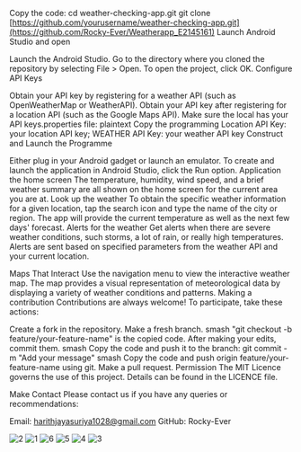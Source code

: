 Copy the code: cd weather-checking-app.git git clone [https://github.com/yourusername/weather-checking-app.git](https://github.com/Rocky-Ever/Weatherapp_E2145161)
Launch Android Studio and open

Launch the Android Studio.
Go to the directory where you cloned the repository by selecting File > Open.
To open the project, click OK.
Configure API Keys

Obtain your API key by registering for a weather API (such as OpenWeatherMap or WeatherAPI).
Obtain your API key after registering for a location API (such as the Google Maps API).
Make sure the local has your API keys.properties file:
plaintext
Copy the programming
Location API Key: your location API key; WEATHER API Key: your weather API key
Construct and Launch the Programme

Either plug in your Android gadget or launch an emulator.
To create and launch the application in Android Studio, click the Run option.
Application
the home screen
The temperature, humidity, wind speed, and a brief weather summary are all shown on the home screen for the current area you are at.
Look up the weather
To obtain the specific weather information for a given location, tap the search icon and type the name of the city or region.
The app will provide the current temperature as well as the next few days' forecast.
Alerts for the weather
Get alerts when there are severe weather conditions, such storms, a lot of rain, or really high temperatures.
Alerts are sent based on specified parameters from the weather API and your current location.

Maps That Interact
Use the navigation menu to view the interactive weather map.
The map provides a visual representation of meteorological data by displaying a variety of weather conditions and patterns.
Making a contribution
Contributions are always welcome! To participate, take these actions:

Create a fork in the repository.
Make a fresh branch.
smash
"git checkout -b feature/your-feature-name" is the copied code.
After making your edits, commit them.
smash
Copy the code and push it to the branch: git commit -m "Add your message"
smash
Copy the code and push origin feature/your-feature-name using git.
Make a pull request.
Permission
The MIT Licence governs the use of this project. Details can be found in the LICENCE file.

Make Contact
Please contact us if you have any queries or recommendations:

Email: harithjayasuriya1028@gmail.com
GitHub: Rocky-Ever

![2](https://github.com/Rocky-Ever/Weatherapp_E2145161/assets/124973131/5003b1c2-5683-41e7-9c65-b6795f7c4b4e)
![1](https://github.com/Rocky-Ever/Weatherapp_E2145161/assets/124973131/47873317-fd1b-4e21-bae9-01b85c4b863a)
![6](https://github.com/Rocky-Ever/Weatherapp_E2145161/assets/124973131/ebc71a95-77e7-4d34-8ab2-2faebd0ea1bd)
![5](https://github.com/Rocky-Ever/Weatherapp_E2145161/assets/124973131/e27bb61d-a997-4bf9-b439-3b9fda4a25c6)
![4](https://github.com/Rocky-Ever/Weatherapp_E2145161/assets/124973131/c17bf7d9-6168-40a5-be79-e64e23226caa)
![3](https://github.com/Rocky-Ever/Weatherapp_E2145161/assets/124973131/994dedc0-a8a7-4aea-b523-f32f2b7cb3ce)
